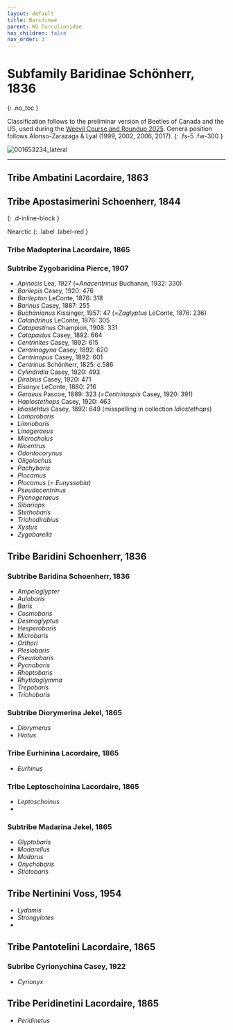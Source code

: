 ```yaml
---
layout: default
title: Baridinae
parent: KU Curculionidae
has_children: false
nav_order: 3
---
```



# Subfamily Baridinae Schönherr, 1836
{: .no_toc }

Classification follows to the preliminar version of Beetles of Canada and the US, used during the [Weevil Course and Roundup 2025](https://www.curculionoidea.org/weevil-course-roundup-arizona). Genera position follows Alonso-Zarazaga & Lyal (1999, 2002, 2006, 2017). 
{: .fs-5 .fw-300 }

![001653234_lateral](https://github.com/user-attachments/assets/6939c1a7-7c61-45b9-9a04-a8fb387176ba)

---

## Tribe Ambatini Lacordaire, 1863
## Tribe Apostasimerini Schoenherr, 1844
{: .d-inline-block }

Nearctic
{: .label .label-red }

### Tribe Madopterina Lacordaire, 1865
### Subtribe Zygobaridina Pierce, 1907
- _Apinocis_ Lea, 1927 (=_Anacentrinus_ Buchanan, 1932: 330)
- _Barilepis_ Casey, 1920: 476
- _Barilepton_ LeConte, 1876: 318
- _Barinus_ Casey, 1887: 255
- _Buchanianus_ Kissinger, 1957: 47 (=_Zaglyptus_ LeConte, 1876: 236)
- _Calandrinus_ LeConte, 1876: 305
- _Catapastinus_ Champion, 1908: 331
- _Catapastus_ Casey, 1892: 664
- _Centrinites_ Casey, 1892: 615
- _Centrinogyna_ Casey, 1892: 620
- _Centrinopus_ Casey, 1892: 601
- _Centrinus_ Schönherr, 1825: c.586
- _Cylindridia_ Casey, 1920: 493
- _Dirabius_ Casey, 1920: 471
- _Eisonyx_ LeConte, 1880: 216
- _Geraeus_ Pascoe, 1889: 323 (=_Centrinaspis_ Casey, 1920: 391)
- _Haplostethops_ Casey, 1920: 463
- _Idiostehtus_ Casey, 1892: 649 (misspelling in collection _Idiostethops_)
- _Lamprobaris_
- _Limnobaris_
- _Linogeraeus_
- _Microcholus_
- _Nicentrus_
- _Odontocorynus_
- _Oligolochus_
- _Pachybaris_
- _Plocamus_
- _Plocamus_ (= _Eunyssobia_)
- _Pseudocentrinus_
- _Pycnogeraeus_
- _Sibariops_
- _Stethobaris_
- _Trichodirabius_
- _Xystus_
- _Zygobarella_

## Tribe Baridini Schoenherr, 1836
### Subtribe Baridina Schoenherr, 1836
- _Ampeloglypter_
- _Aulobaris_
- _Baris_
- _Cosmobaris_
- _Desmoglyptus_
- _Hesperobaris_
- _Microbaris_
- _Orthori_
- _Plesiobaris_
- _Pseudobaris_
- _Pycnobaris_
- _Rhoptobaris_
- _Rhytidoglymma_
- _Trepobaris_
- _Trichobaris_

### Subtribe Diorymerina Jekel, 1865
- _Diorymerus_
- _Hiotus_
  
### Tribe Eurhinina Lacordaire, 1865
- _Eurhinus_
  
### Tribe Leptoschoinina Lacordaire, 1865
- _Leptoschoinus_
- 
### Subtribe Madarina Jekel, 1865
- _Glyptobaris_
- _Madarellus_
- _Madarus_
- _Onychobaris_
- _Stictobaris_
  
## Tribe Nertinini Voss, 1954
- _Lydamis_
- _Strongylotes_
- 
## Tribe Pantotelini Lacordaire, 1865

### Subribe Cyrionychina Casey, 1922
- _Cyrionyx_
## Tribe Peridinetini Lacordaire, 1865
- _Peridinetus_

